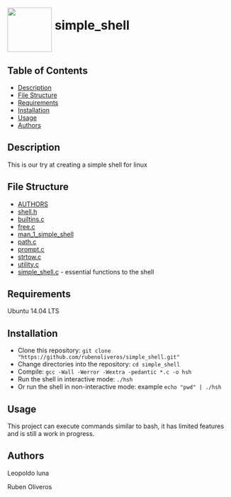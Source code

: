 # <a href="url"><img src="https://cdn1.iconfinder.com/data/icons/metro-ui-dock-icon-set--icons-by-dakirby/256/Command_Prompt.png" align="middle" width="100" height="100"></a> simple_shell


## Table of Contents
* [Description](#description)
* [File Structure](#file-structure)
* [Requirements](#requirements)
* [Installation](#installation)
* [Usage](#usage)
* [Authors](#authors)

## Description
This is our try at creating a simple shell for linux  

## File Structure
* [AUTHORS](AUTHORS)
* [shell.h](shell.h)
* [builtins.c](builtins.c)
* [free.c](free.c)
* [man_1_simple_shell](man_1_simple_shell)
* [path.c](path.c)
* [prompt.c](prompt.c)
* [strtow.c](strtow.c)
* [utility.c](utility.c)
* [simple_shell.c](simple_shell.c) - essential functions to the shell

## Requirements

Ubuntu 14.04 LTS

## Installation

   - Clone this repository: `git clone "https://github.com/rubenoliveros/simple_shell.git"`
   - Change directories into the repository: `cd simple_shell`
   - Compile: `gcc -Wall -Werror -Wextra -pedantic *.c -o hsh`
   - Run the shell in interactive mode: `./hsh`
   - Or run the shell in non-interactive mode: example `echo "pwd" | ./hsh`

## Usage

This project can execute commands similar to bash, it has limited features and is still a work in progress.

## Authors
Leopoldo luna

Ruben Oliveros
